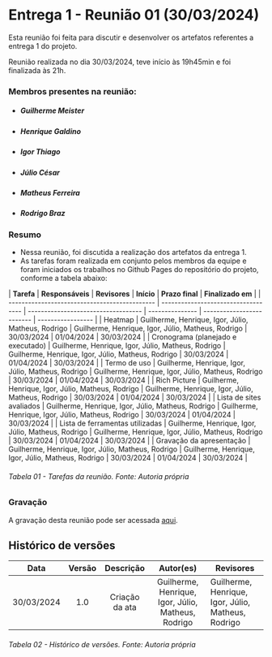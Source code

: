 # Entrega 1 - Reunião 01 (30/03/2024)

Esta reunião foi feita para discutir e desenvolver os artefatos referentes a entrega 1 do projeto.

Reunião realizada no dia 30/03/2024, teve início às 19h45min e foi finalizada às 21h.
### Membros presentes na reunião:
- ##### Guilherme Meister
- ##### Henrique Galdino
- ##### Igor Thiago
- ##### Júlio César
- ##### Matheus Ferreira
- ##### Rodrigo Braz

### Resumo

- Nessa reunião, foi discutida a realização dos artefatos da entrega 1.
- As tarefas foram realizada em conjunto pelos membros da equipe e foram iniciados os trabalhos no Github Pages do repositório do projeto, conforme a tabela abaixo:


 | **Tarefa**                                    | **Responsáveis**                    | **Revisores**                       | **Início** | **Prazo final** | **Finalizado em** |
      | --------------------------------------------- | ----------------------------------- | ----------------------------------- | --------------- | ------------------------- | ----------------- |
      | Heatmap | Guilherme, Henrique, Igor, Júlio, Matheus, Rodrigo | Guilherme, Henrique, Igor, Júlio, Matheus, Rodrigo | 30/03/2024      | 01/04/2024                | 30/03/2024        |
      | Cronograma (planejado e executado) | Guilherme, Henrique, Igor, Júlio, Matheus, Rodrigo | Guilherme, Henrique, Igor, Júlio, Matheus, Rodrigo | 30/03/2024      | 01/04/2024                | 30/03/2024        |
      | Termo de uso | Guilherme, Henrique, Igor, Júlio, Matheus, Rodrigo | Guilherme, Henrique, Igor, Júlio, Matheus, Rodrigo | 30/03/2024      | 01/04/2024                | 30/03/2024        |
      | Rich Picture | Guilherme, Henrique, Igor, Júlio, Matheus, Rodrigo | Guilherme, Henrique, Igor, Júlio, Matheus, Rodrigo | 30/03/2024      | 01/04/2024                | 30/03/2024        |
      | Lista de sites avaliados | Guilherme, Henrique, Igor, Júlio, Matheus, Rodrigo | Guilherme, Henrique, Igor, Júlio, Matheus, Rodrigo | 30/03/2024      | 01/04/2024                | 30/03/2024        |
      | Lista de ferramentas utilizadas | Guilherme, Henrique, Igor, Júlio, Matheus, Rodrigo | Guilherme, Henrique, Igor, Júlio, Matheus, Rodrigo | 30/03/2024      | 01/04/2024                | 30/03/2024        |
      | Gravação da apresentação | Guilherme, Henrique, Igor, Júlio, Matheus, Rodrigo | Guilherme, Henrique, Igor, Júlio, Matheus, Rodrigo | 30/03/2024      | 01/04/2024                | 30/03/2024        |
     

###### Tabela 01 - Tarefas da reunião. Fonte: Autoria própria


### Gravação
A gravação desta reunião pode ser acessada [aqui](https://youtu.be/0WflF4iFI8k).

## Histórico de versões

|    Data    | Versão |                                    Descrição                                    |                                            Autor(es)                                             | Revisores    |
| :--------: | :----: | :-----------------------------------------------------------------------------: | :----------------------------------------------------------------------------------------------: | ------------ |
| 30/03/2024 |  1.0   |                      Criação da ata          | Guilherme, Henrique, Igor, Júlio, Matheus, Rodrigo | Guilherme, Henrique, Igor, Júlio, Matheus, Rodrigo |

###### Tabela 02 - Histórico de versões. Fonte: Autoria própria
